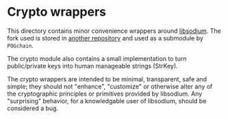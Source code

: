 # Crypto wrappers

This directory contains minor convenience wrappers around
[libsodium](http://libsodium.org). The fork used is stored in
[another repository](https://github.com/storp-inc/libsodium)
and used as a submodule by `POGchain`.

The crypto module also contains a small implementation to turn public/private
keys into human manageable strings (StrKey).

The crypto wrappers are intended to be minimal, transparent, safe and simple;
they should not "enhance", "customize" or otherwise alter any of the
cryptographic principles or primitives provided by libsodium. Any "surprising"
behavior, for a knowledgable user of libsodium, should be considered a bug.

